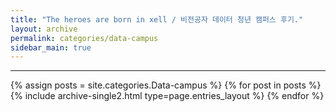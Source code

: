 ```yaml
---
title: "The heroes are born in xell / 비전공자 데이터 청년 캠퍼스 후기."
layout: archive
permalink: categories/data-campus
sidebar_main: true
---
```


<!-- 공백이 포함되어 있는 카테고리 이름의 경우 site.categories['a b c'] 이런식으로! -->

***

{% assign posts = site.categories.Data-campus %}
{% for post in posts %} {% include archive-single2.html type=page.entries_layout %} {% endfor %}